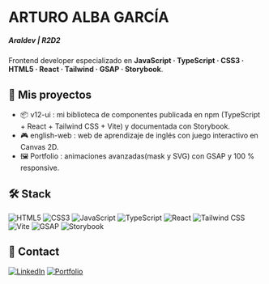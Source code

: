 # ARTURO ALBA GARCÍA
##### Araldev | R2D2

Frontend developer especializado en **JavaScript · TypeScript · CSS3 · HTML5 · React · Tailwind · GSAP · Storybook**.

## 🎯 Mis proyectos
- 📦 v12-ui : mi biblioteca de componentes publicada en npm (TypeScript + React + Tailwind CSS + Vite) y documentada con Storybook.
- 🎮 english-web : web de aprendizaje de inglés con juego interactivo en Canvas 2D.
- 🖼️ Portfolio : animaciones avanzadas(mask y SVG) con GSAP y 100 % responsive.

## 🛠️ Stack
![HTML5](https://img.shields.io/badge/-HTML5-E34F26?style=flat-square&logo=html5&logoColor=white)
![CSS3](https://img.shields.io/badge/-CSS3-1572B6?style=flat-square&logo=css3&logoColor=white)
![JavaScript](https://img.shields.io/badge/-JavaScript-F7DF1E?style=flat-square&logo=javascript&logoColor=black)
![TypeScript](https://img.shields.io/badge/-TypeScript-3178C6?style=flat-square&logo=typescript&logoColor=white)
![React](https://img.shields.io/badge/-React-61DAFB?style=flat-square&logo=react&logoColor=black)
![Tailwind CSS](https://img.shields.io/badge/-Tailwind-06B6D4?style=flat-square&logo=tailwindcss&logoColor=white)
![Vite](https://img.shields.io/badge/-Vite-646CFF?style=flat-square&logo=vite&logoColor=white)
![GSAP](https://img.shields.io/badge/-GSAP-88CE02?style=flat-square&logo=greensock&logoColor=white)
![Storybook](https://img.shields.io/badge/-Storybook-FF4785?style=flat-square&logo=storybook&logoColor=white)

## 🔗 Contact
[![LinkedIn](https://img.shields.io/badge/-LinkedIn-0077B5?style=flat-square&logo=linkedin&logoColor=white)](https://linkedin.com/in/araldev)
[![Portfolio](https://img.shields.io/badge/-Portfolio-000000?style=flat-square&logo=vercel&logoColor=white)](https://araldev.github.io/araldev-portfolio/)
